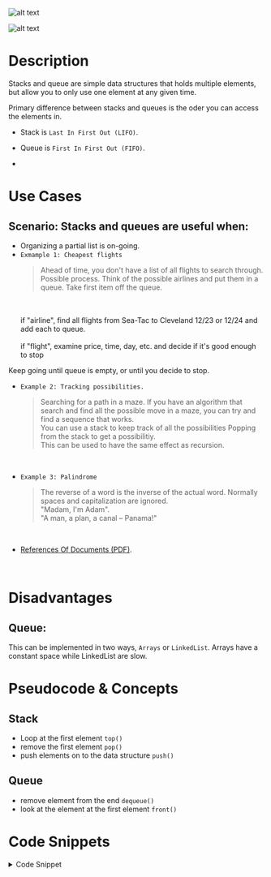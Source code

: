 

![alt text](https://media.geeksforgeeks.org/wp-content/uploads/geek-queue-1.png "queue")

![alt text](https://media.geeksforgeeks.org/wp-content/uploads/geek-stack-1.png "Stack")



# Description
Stacks and queue are simple data structures that holds multiple elements, but allow you to only use one element at any given time.

Primary difference between stacks and queues is the oder you can access the elements in.

+ Stack is `Last In First Out (LIFO)`.

+ Queue is `First In First Out (FIFO)`.
+ 

# Use Cases  

## Scenario: Stacks and queues are useful when:

+ Organizing a partial list is on-going.
+ `Exmample 1: Cheapest flights` 
  > Ahead of time, you don't have a list of all flights to search through. Possible process. Think of the possible airlines and put them in a queue. Take first item off the queue. 
  </br>
  </br>
  if "airline", find all flights from Sea-Tac to Cleveland 12/23 or 12/24 and add each to queue.
  </br>
  </br>
  if "flight", examine price, time, day, etc. and decide if it's good enough to stop
Keep going until queue is empty, or until you decide to stop.

+ `Example 2: Tracking possibilities.`

    > Searching for a path in a maze. If you have an algorithm that search and find all the possible move in a maze, you can try and find a sequence that works. </br>
    > You can use a stack to keep track of all the possibilities Popping from the stack to get a possibilitiy. </br>
    > This can be used to have the same effect as recursion.

    </br>

+ `Example 3: Palindrome`
  
    > The reverse of a word is the inverse of the actual word. Normally spaces and capitalization are ignored. </br>
    > "Madam, I'm Adam".</br>
    > "A man, a plan, a canal – Panama!" 

</br>

 + [References Of Documents (PDF)](https://courses.cs.washington.edu/courses/cse143/02au/slides/18b-SAndQ-applications.pdf).

</br>


# Disadvantages

## Queue:

This can be implemented in two ways, `Arrays` or `LinkedList`. Arrays have a constant space while LinkedList are slow.


# Pseudocode & Concepts

## Stack

+ Loop at the first element `top()`
+ remove the first element `pop()`
+ push elements on to the data structure `push()`


## Queue

+ remove element from the end `dequeue()`
+ look at the element at the first element `front()`





# Code Snippets

<details>
<summary>Code Snippet</summary>

<p>

```go

func fn() {
  //Code here
}

```
</p>
</details>
